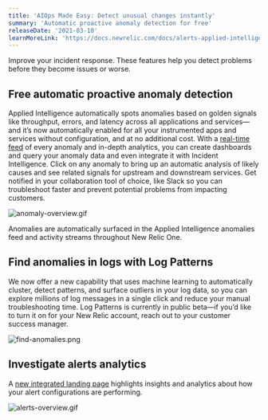 ```yaml
---
title: 'AIOps Made Easy: Detect unusual changes instantly'
summary: 'Automatic proactive anomaly detection for free'
releaseDate: '2021-03-10'
learnMoreLink: 'https://docs.newrelic.com/docs/alerts-applied-intelligence/applied-intelligence/proactive-detection/proactive-detection-applied-intelligence/'
---
```


Improve your incident response. These features help you detect problems before they become issues or worse. 

## Free automatic proactive anomaly detection

Applied Intelligence automatically spots anomalies based on golden signals like throughput, errors, and latency across all applications and services—and it’s now automatically enabled for all your instrumented apps and services without configuration, and at no additional cost. With a [real-time feed](https://one.nr/01qwL999rR5) of every anomaly and in-depth analytics, you can create dashboards and query your anomaly data and even integrate it with Incident Intelligence. Click on any anomaly to bring up an automatic analysis of likely causes and see related signals for upstream and downstream services. Get notified in your collaboration tool of choice, like Slack so you can troubleshoot faster and prevent potential problems from impacting customers.

![anomaly-overview.gif](src/images/anomaly-overview.gif "Anomaly Overview and Analysis")

Anomalies are automatically surfaced in the Applied Intelligence anomalies feed and activity streams throughout New Relic One. 

## Find anomalies in logs with Log Patterns 

We now offer a new capability that uses machine learning to automatically cluster, detect patterns, and surface outliers in your log data, so you can explore millions of log messages in a single click and reduce your manual troubleshooting time. Log Patterns is currently in public beta—if you’d like to turn it on for your New Relic account, reach out to your customer success manager. 

![find-anomalies.png](src/images/find-anomalies.png "Find anomalies")

## Investigate alerts analytics

A [new integrated landing page](https://one.nr/0X8woKKdqwx) highlights insights and analytics about how your alert configurations are performing.

![alerts-overview.gif](src/images/alerts-overview.gif "Alerts and AI overview")